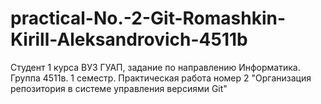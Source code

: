 # practical-No.-2-Git-Romashkin-Kirill-Aleksandrovich-4511b
Студент 1 курса ВУЗ ГУАП, задание по направлению Информатика. Группа 4511в. 1 семестр. Практическая работа номер 2 "Организация репозитория в системе управления версиями Git"
